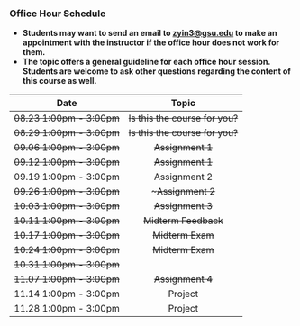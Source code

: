 ### Office Hour Schedule

+ **Students may want to send an email to zyin3@gsu.edu to make an appointment with the instructor if the office hour does not work for them.**
+ **The topic offers a general guideline for each office hour session. Students are welcome to ask other questions regarding the content of this course as well.**

| Date                 | Topic                              |
|:--------------------:| :---------------------------------:|
| ~~08.23 1:00pm - 3:00pm~~ | ~~Is this the course for you?~~ |
| ~~08.29 1:00pm - 3:00pm~~ | ~~Is this the course for you?~~ |
| ~~09.06 1:00pm - 3:00pm~~ | ~~Assignment 1~~ |                  
| ~~09.12 1:00pm - 3:00pm~~ | ~~Assignment 1~~ |
| ~~09.19 1:00pm - 3:00pm~~ | ~~Assignment 2~~ |      
| ~~09.26 1:00pm - 3:00pm~~ |~~~Assignment 2~~ |         
| ~~10.03 1:00pm - 3:00pm~~ | ~~Assignment 3~~  | 
| ~~10.11 1:00pm - 3:00pm~~ | ~~Midterm Feedback~~|
| ~~10.17 1:00pm - 3:00pm~~ | ~~Midterm Exam~~ | 
| ~~10.24 1:00pm - 3:00pm~~ | ~~Midterm Exam~~ |    
| ~~10.31 1:00pm - 3:00pm~~ |  | 
| ~~11.07 1:00pm - 3:00pm~~ | ~~Assignment 4~~ | 
| 11.14 1:00pm - 3:00pm | Project | 
| 11.28 1:00pm - 3:00pm | Project |
